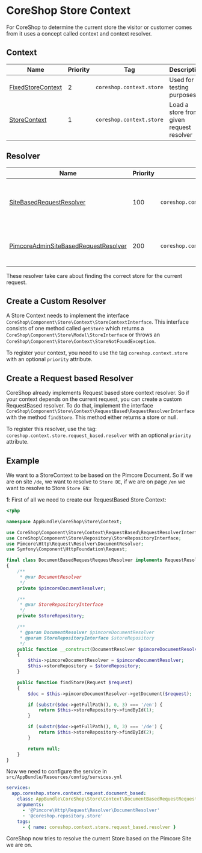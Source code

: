 # CoreShop Store Context

For CoreShop to determine the current store the visitor or customer comes from
it uses a concept called context and context resolver.

## Context

| Name | Priority | Tag | Description |
|------|----------|-----|-------------|
| [FixedStoreContext](https://github.com/coreshop/CoreShop/blob/master/src/CoreShop/Component/Store/Context/FixedStoreContext.php) | 2 | `coreshop.context.store ` | Used for testing purposes |
| [StoreContext](https://github.com/coreshop/CoreShop/blob/master/src/CoreShop/Component/Store/Context/RequestBased/StoreContext.php) | 1 | `coreshop.context.store ` | Load a store from given request resolver |

## Resolver

| Name | Priority | Tag | Description |
|------|----------|-----|-------------|
| [SiteBasedRequestResolver](https://github.com/coreshop/CoreShop/blob/master/src/CoreShop/Component/Store/Context/RequestBased/SiteBasedRequestResolver.php) | 100 |  `coreshop.context.store.request_based.resolver` | Determines a store by a given pimcore frontend site |
| [PimcoreAdminSiteBasedRequestResolver](https://github.com/coreshop/CoreShop/blob/master/src/CoreShop/Component/Store/Context/RequestBased/PimcoreAdminSiteBasedRequestResolver.php) | 200 | `coreshop.context.store.request_based.resolver` | Determines a store by a given document in backend |

These resolver take care about finding the correct store for the current request.

## Create a Custom Resolver

A Store Context needs to implement the interface `CoreShop\Component\Store\Context\StoreContextInterface`.
This interface consists of one method called `getStore` which returns a `CoreShop\Component\Store\Model\StoreInterface` or throws an `CoreShop\Component\Store\Context\StoreNotFoundException`.

To register your context, you need to use the tag `coreshop.context.store` with an optional `priority` attribute.

## Create a Request based Resolver

CoreShop already implements Request based store context resolver. So if your context depends on the current request, you can
create a custom RequestBased resolver. To do that, implement the interface `CoreShop\Component\Store\Context\RequestBased\RequestResolverInterface`
with the method `findStore`. This method either returns a store or null.

To register this resolver, use the tag: `coreshop.context.store.request_based.resolver` with an optional `priority` attribute.

## Example

We want to a StoreContext to be based on the Pimcore Document. So if we are on site `/de`, we want to resolve to `Store DE`, if we
are on page `/en` we want to resolve to Store `Store EN`:

**1**: First of all we need to create our RequestBased Store Context:

```php
<?php

namespace AppBundle\CoreShop\Store\Context;

use CoreShop\Component\Store\Context\RequestBased\RequestResolverInterface;
use CoreShop\Component\Store\Repository\StoreRepositoryInterface;
use Pimcore\Http\Request\Resolver\DocumentResolver;
use Symfony\Component\HttpFoundation\Request;

final class DocumentBasedRequestRequestResolver implements RequestResolverInterface
{
    /**
     * @var DocumentResolver
     */
    private $pimcoreDocumentResolver;

    /**
     * @var StoreRepositoryInterface
     */
    private $storeRepository;

    /**
     * @param DocumentResolver $pimcoreDocumentResolver
     * @param StoreRepositoryInterface $storeRepository
     */
    public function __construct(DocumentResolver $pimcoreDocumentResolver, StoreRepositoryInterface $storeRepository)
    {
        $this->pimcoreDocumentResolver = $pimcoreDocumentResolver;
        $this->storeRepository = $storeRepository;
    }

    public function findStore(Request $request)
    {
        $doc = $this->pimcoreDocumentResolver->getDocument($request);

        if (substr($doc->getFullPath(), 0, 3) === '/en') {
            return $this->storeRepository->findById(1);
        }

        if (substr($doc->getFullPath(), 0, 3) === '/de') {
            return $this->storeRepository->findById(2);
        }

        return null;
    }
}
```

Now we need to configure the service in `src/AppBundle/Resources/config/services.yml`

```yaml
services:
  app.coreshop.store.context.request.document_based:
    class: AppBundle\CoreShop\Store\Context\DocumentBasedRequestRequestResolver
    arguments:
      - '@Pimcore\Http\Request\Resolver\DocumentResolver'
      - '@coreshop.repository.store'
    tags:
      - { name: coreshop.context.store.request_based.resolver }

```

CoreShop now tries to resolve the current Store based on the Pimcore Site we are on.
